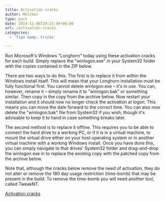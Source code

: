 ```yaml
---
title: Activation cracks
author: Melcher
type: post
date: 2014-11-06T19:23:48+00:00
url: /activation-cracks
categories:
  - 'Tips &amp; tricks'

---
```

Run Microsoft's Windows "Longhorn" today using these activation cracks for each build. Simply replace the "winlogon.exe" in your System32 folder with the copies contained in the ZIP below.

There are two ways to do this. The first is to replace it from within the Windows install itself. This will mean that your Longhorn installation must be fully functional first. You cannot delete winlogon.exe – it's in use. You can, however, rename it – simply rename it to "winlogon.bak" or something similar. Then copy in the copy from the archive below. Now restart your installation and it should now no longer check the activation at logon. This means you can move the date forward to the correct time. You can also now delete the "winlogon.bak" file from System32 if you wish, though it's advisable to keep it to hand in case something breaks later.

The second method is to replace it offline. This requires you to be able to connect the hard drive to a working PC, or if it is in a virtual machine, to mount the virtual drive either on your host operating system or in another virtual machine with a working Windows install. Once you have done this, you can simply navigate to that drives' System32 folder and drag-and-drop the winlogon.exe in to replace the existing copy with the patched copy from the archive below.

Note that, although the cracks below remove the need of activation, they do not alter or remove the 180 day usage restriction (time-bomb) that may be present in the build. To remove the time-bomb you will need another tool, called TweakNT.

[Activation cracks](/download/activation-cracks)